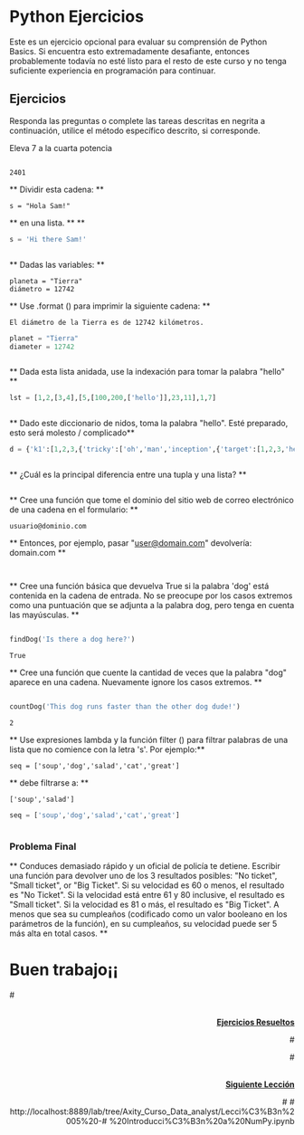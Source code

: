 # Python Ejercicios

Este es un ejercicio opcional para evaluar su comprensión de Python Basics. Si encuentra esto extremadamente desafiante, entonces probablemente todavía no esté listo para el resto de este curso y no tenga suficiente experiencia en programación para continuar.

## Ejercicios

Responda las preguntas o complete las tareas descritas en negrita a continuación, utilice el método específico descrito, si corresponde.

Eleva 7 a la cuarta potencia


```python

```




    2401



** Dividir esta cadena: **

    s = "Hola Sam!"
    
** en una lista. ** **


```python
s = 'Hi there Sam!'
```


```python

```

** Dadas las variables: **

    planeta = "Tierra"
    diámetro = 12742

** Use .format () para imprimir la siguiente cadena: **

    El diámetro de la Tierra es de 12742 kilómetros.


```python
planet = "Tierra"
diameter = 12742
```


```python

```

** Dada esta lista anidada, use la indexación para tomar la palabra "hello" **


```python
lst = [1,2,[3,4],[5,[100,200,['hello']],23,11],1,7]
```


```python

```

** Dado este diccionario de nidos, toma la palabra "hello". Esté preparado, esto será molesto / complicado**


```python
d = {'k1':[1,2,3,{'tricky':['oh','man','inception',{'target':[1,2,3,'hello']}]}]}
```


```python

```

** ¿Cuál es la principal diferencia entre una tupla y una lista? **


```python

```

** Cree una función que tome el dominio del sitio web de correo electrónico de una cadena en el formulario: **

    usuario@dominio.com
    
** Entonces, por ejemplo, pasar "user@domain.com" devolvería: domain.com **


```python

```


```python

```

** Cree una función básica que devuelva True si la palabra 'dog' está contenida en la cadena de entrada. No se preocupe por los casos extremos como una puntuación que se adjunta a la palabra dog, pero tenga en cuenta las mayúsculas. ** 


```python

```


```python
findDog('Is there a dog here?')
```




    True



** Cree una función que cuente la cantidad de veces que la palabra "dog" aparece en una cadena. Nuevamente ignore los casos extremos. **


```python

```


```python
countDog('This dog runs faster than the other dog dude!')
```




    2



** Use expresiones lambda y la función filter () para filtrar palabras de una lista que no comience con la letra 's'. Por ejemplo:**

    seq = ['soup','dog','salad','cat','great']

** debe filtrarse a: **

    ['soup','salad']


```python
seq = ['soup','dog','salad','cat','great']
```


```python

```

### Problema Final

** Conduces demasiado rápido y un oficial de policía te detiene. Escribir una función
  para devolver uno de los 3 resultados posibles: "No ticket", "Small ticket", or "Big Ticket".
  Si su velocidad es 60 o menos, el resultado es "No Ticket". Si la velocidad está entre 61
  y 80 inclusive, el resultado es "Small ticket". Si la velocidad es 81 o más, el resultado es "Big Ticket". A menos que sea su cumpleaños (codificado como un valor booleano en los parámetros de la función), en su cumpleaños, su velocidad puede ser 5 más alta en total
  casos. **

# Buen trabajo¡¡

#<div style="text-align: right">    
 [**Ejercicios Resueltos**](Python%20Ejercicios%20-%20Solutions.md)    
<div/>#

#<div style="text-align: right">    
 [**Siguiente Lección**](../Lecci%C3%B3n%2005%20-%20Introducci%C3%B3n%20a%20NumPy.ipynb)    
<div/>#
# http://localhost:8889/lab/tree/Axity_Curso_Data_analyst/Lecci%C3%B3n%2005%20-# %20Introducci%C3%B3n%20a%20NumPy.ipynb
